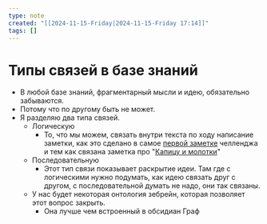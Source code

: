 ```yaml
---
type: note
created: "[[2024-11-15-Friday|2024-11-15-Friday 17:14]]"
tags: []
---
```

#  Типы связей в базе знаний

- В любой базе знаний, фрагментарный мысли и идею, обязательно забываются.  
- Потому что по другому быть не может.  
- Я разделяю два типа связей.  
	- Логическую  
		- То, что мы можем, связать внутри текста по ходу написание заметки, как это сделано в самое [первой заметке](Никто%20никогда%20не%20начинает%20с%20нуля.md) челленджа и тем как связана заметка про  "[Капицу и молотки](Притча%20про%20Капицу%20и%20молотки.md)"  
	- Последовательную
		- ﻿﻿Этот тип связи показывает раскрытие идеи. Там где с логическими нужно подумать, как идею связать друг с другом, с последовательной думать не надо, они так связаны.
	- ﻿﻿У нас будет некоторая онтология зебрейн, которая позволяет этот вопрос закрыть.
		- ﻿﻿Она лучше чем встроенный в обсидиан Граф